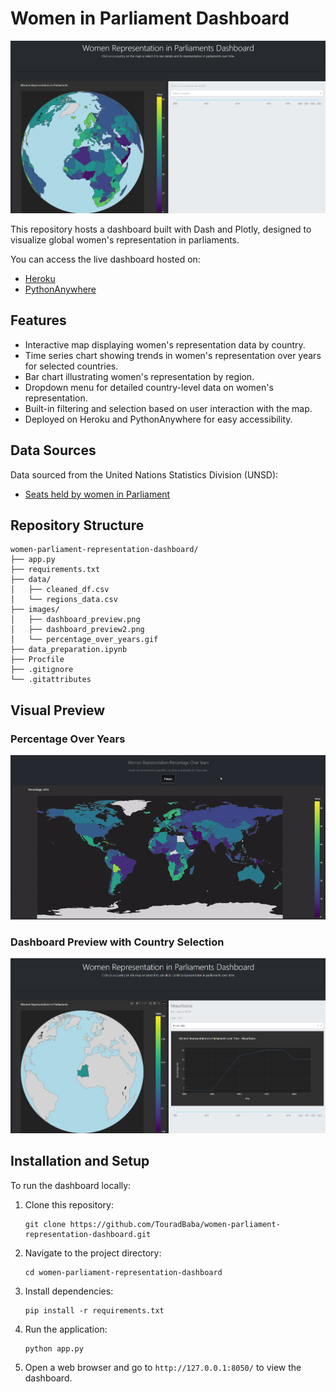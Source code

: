 # Women in Parliament Dashboard

![Dashboard Preview](images/dashboard_preview.png)

This repository hosts a dashboard built with Dash and Plotly, designed to visualize global women's representation in parliaments.

You can access the live dashboard hosted on:
- [Heroku](https://dash-app2-a77ab9dd53b7.herokuapp.com/)
- [PythonAnywhere](https://touradb.pythonanywhere.com/)

## Features

- Interactive map displaying women's representation data by country.
- Time series chart showing trends in women's representation over years for selected countries.
- Bar chart illustrating women's representation by region.
- Dropdown menu for detailed country-level data on women's representation.
- Built-in filtering and selection based on user interaction with the map.
- Deployed on Heroku and PythonAnywhere for easy accessibility.

## Data Sources

Data sourced from the United Nations Statistics Division (UNSD):
- [Seats held by women in Parliament](https://data.un.org/_Docs/SYB/CSV/SYB66_317_202310_Seats%20held%20by%20women%20in%20Parliament.csv)

## Repository Structure

```
women-parliament-representation-dashboard/
├── app.py
├── requirements.txt
├── data/
│   ├── cleaned_df.csv
│   └── regions_data.csv
├── images/
│   ├── dashboard_preview.png
│   ├── dashboard_preview2.png
│   └── percentage_over_years.gif
├── data_preparation.ipynb
├── Procfile
├── .gitignore
└── .gitattributes
```

## Visual Preview

### Percentage Over Years
![Dashboard Preview](images/percentage_over_years.gif)

### Dashboard Preview with Country Selection
![Dashboard Preview](images/dashboard_preview2.png)

## Installation and Setup

To run the dashboard locally:

1. Clone this repository:
   ```
   git clone https://github.com/TouradBaba/women-parliament-representation-dashboard.git
   ```

2. Navigate to the project directory:
   ```
   cd women-parliament-representation-dashboard
   ```

3. Install dependencies:
   ```
   pip install -r requirements.txt
   ```

4. Run the application:
   ```
   python app.py
   ```

5. Open a web browser and go to `http://127.0.0.1:8050/` to view the dashboard.
